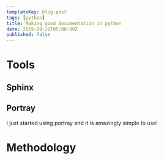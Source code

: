```yaml
---
templateKey: blog-post
tags: [python]
title: Making good documentation in python
date: 2019-09-22T05:00:00Z
published: false
---
```


# Tools

## Sphinx

## Portray

I just started using portray and it is amazingly simple to use!

# Methodology
